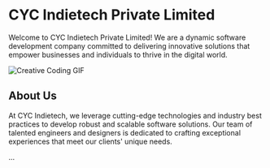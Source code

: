 # CYC Indietech Private Limited

Welcome to CYC Indietech Private Limited! We are a dynamic software development company committed to delivering innovative solutions that empower businesses and individuals to thrive in the digital world.

![Creative Coding GIF](https://example.com/creative-coding.gif)

## About Us

At CYC Indietech, we leverage cutting-edge technologies and industry best practices to develop robust and scalable software solutions. Our team of talented engineers and designers is dedicated to crafting exceptional experiences that meet our clients' unique needs.

...
